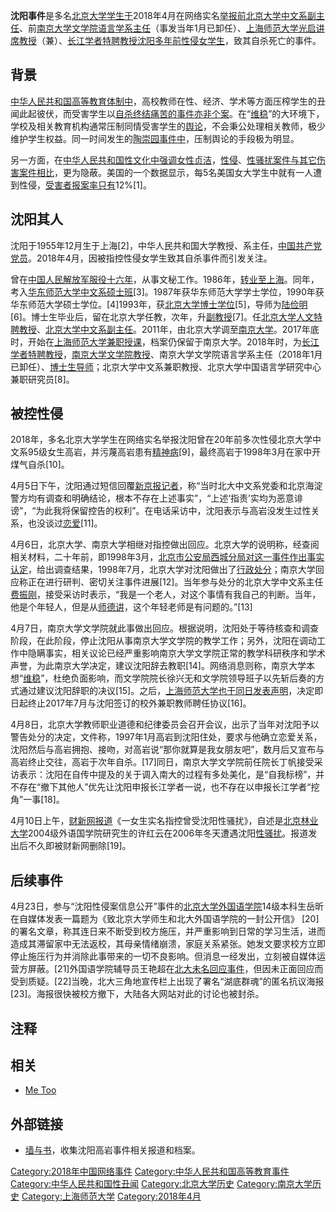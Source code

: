 **沈阳事件**是多名[北京大学学生于](北京大学 "wikilink")2018年4月在网络实名[举报前](举报 "wikilink")[北京大学中文系副主任](北京大学中文系 "wikilink")、前[南京大学文学院语言学系主任](南京大学文学院 "wikilink")（事发当年1月已卸任）、[上海师范大学光启讲席教授](上海师范大学 "wikilink")（兼）、[长江学者特聘教授沈阳多年前性侵女学生](长江学者 "wikilink")，致其自杀死亡的事件。

背景
----

[中华人民共和国高等教育体制中](中华人民共和国高等教育 "wikilink")，高校教师在性、经济、学术等方面压榨学生的丑闻此起彼伏，而受害学生以[自杀终结痛苦的事件亦非个案](自杀 "wikilink")。在“[维稳](维稳 "wikilink")”的大环境下，学校及相关教育机构通常压制同情受害学生的[舆论](舆论 "wikilink")，不会秉公处理相关教师，极少维护学生权益。同一时间发生的[陶崇园事件中](陶崇园事件 "wikilink")，压制舆论的手段极为明显。

另一方面，在[中华人民共和国性文化中强调女性](中华人民共和国性文化 "wikilink")[贞洁](贞洁 "wikilink")，[性侵](性侵 "wikilink")、[性骚扰案件与其它伤害案件相比](性骚扰 "wikilink")，更为隐蔽。美国的一个数据显示，每5名美国女大学生中就有一人遭到性侵，[受害者](受害者 "wikilink")[报案率只有](报案率 "wikilink")12%[1]。

沈阳其人
--------

沈阳于1955年12月生于上海[2]，中华人民共和国大学教授、系主任，[中国共产党党员](中国共产党 "wikilink")。2018年4月，因被指控性侵女学生致其自杀事件而引发关注。

曾在[中国人民解放军](中国人民解放军 "wikilink")[服役十六年](服役 "wikilink")，从事文秘工作。1986年，[转业至上海](转业 "wikilink")。同年，考入[华东师范大学中文系硕士班](华东师范大学 "wikilink")[3]。1987年获华东师范大学学士学位，1990年获华东师范大学硕士学位。[4]1993年，获[北京大学博士学位](北京大学 "wikilink")[5]，导师为[陆俭明](陆俭明 "wikilink")[6]。博士生毕业后，留在北京大学任教，次年，升[副教授](副教授 "wikilink")[7]。任[北京大学人文特聘教授](北京大学 "wikilink")、[北京大学中文系副主任](北京大学中文系 "wikilink")。2011年，由北京大学调至[南京大学](南京大学 "wikilink")。2017年底时，开始在[上海师范大学兼职授课](上海师范大学 "wikilink")，档案仍保留于南京大学。2018年时，为[长江学者特聘教授](长江学者 "wikilink")，[南京大学文学院教授](南京大学文学院 "wikilink")、南京大学文学院语言学系主任（2018年1月已卸任）、[博士生导师](博士生导师 "wikilink")；北京大学中文系兼职教授、北京大学中国语言学研究中心兼职研究员[8]。

被控性侵
--------

2018年，多名北京大学学生在网络实名举报沈阳曾在20年前多次性侵北京大学中文系95级女生高岩，并污蔑高岩患有[精神病](精神病 "wikilink")[9]，最终高岩于1998年3月在家中开煤气自杀[10]。

4月5日下午，沈阳通过短信回覆[新京报记者](新京报 "wikilink")，称“当时北大中文系党委和北京海淀警方均有调查和明确结论，根本不存在上述事实”，“上述‘指责’实均为恶意诽谤”，“为此我将保留控告的权利”。在电话采访中，沈阳表示与高岩没发生过性关系，也没谈过[恋爱](师生恋 "wikilink")[11]。

4月6日，北京大学、南京大学相继对指控做出回应。北京大学的说明称，经查阅相关材料，二十年前，即1998年3月，[北京市公安局西城分局对这一事件作出事实认定](北京市公安局 "wikilink")，给出调查结果，1998年7月，北京大学对沈阳做出了[行政处分](行政处分 "wikilink")；南京大学回应称正在进行研判、密切关注事件进展[12]。当年参与处分的北京大学中文系主任[费振刚](费振刚 "wikilink")，接受采访时表示，“我是一个老人，对这个事情有我自己的判断。当年，他是个年轻人，但是从[师德讲](师德 "wikilink")，这个年轻老师是有问题的。”[13]

4月7日，南京大学文学院就此事做出回应。根据说明，沈阳处于等待核查和调查阶段，在此阶段，停止沈阳从事南京大学文学院的教学工作；另外，沈阳在调动工作中隐瞒事实，相关议论已经严重影响南京大学文学院正常的教学科研秩序和学术声誉，为此南京大学决定，建议沈阳辞去教职[14]。网络消息则称，南京大学本想“[维稳](维稳 "wikilink")”，杜绝负面影响，而文学院院长徐兴无和文学院领导班子以先斩后奏的方式通过建议沈阳辞职的决议[15]。之后，[上海师范大学也于同日发表声明](上海师范大学 "wikilink")，决定即日起终止2017年7月与沈阳签订的校外兼职教师聘任协议[16]。

4月8日，北京大学教师职业道德和纪律委员会召开会议，出示了当年对沈阳予以警告处分的决定，文件称，1997年1月高岩到沈阳住处，要求与他确立恋爱关系，沈阳然后与高岩拥抱、接吻，对高岩说“那你就算是我女朋友吧”，数月后又宣布与高岩终止交往，高岩于次年自杀。[17]同日，南京大学文学院前任院长丁帆接受采访表示：沈阳在自传中提及的关于调入南大的过程有多处美化，是“自我标榜”，并不存在“撤下其他人”优先让沈阳申报长江学者一说，也不存在以申报长江学者“挖角”一事[18]。

4月10日上午，[财新网报道](财新网 "wikilink")《一女生实名指控曾受沈阳性骚扰》，自述是[北京林业大学](北京林业大学 "wikilink")2004级外语国学院研究生的许红云在2006年冬天遭遇沈阳[性骚扰](性骚扰 "wikilink")。报道发出后不久即被财新网删除[19]。

后续事件
--------

4月23日，参与“沈阳性侵案信息公开”事件的[北京大学外国语学院](北京大学 "wikilink")14级本科生岳昕在自媒体发表一篇题为《致北京大学师生和北大外国语学院的一封公开信》 [20]的署名文章，称其连日来不断受到校方施压，并严重影响到日常的学习生活，进而造成其滞留家中无法返校，其母亲情绪崩溃，家庭关系紧张。她发文要求校方立即停止施压行为并消除此事带来的一切不良影响。但消息一经发出，立刻被自媒体运营方屏蔽。[21]外国语学院辅导员王艳超在[北大未名回应事件](北大未名 "wikilink")，但因未正面回应而受到质疑。[22]当晚，北大三角地宣传栏上出现了署名“湖底群魂”的匿名抗议海报[23]。海报很快被校方撤下，大陆各大网站对此的讨论也被封杀。

注释
----

相关
----

-   [Me Too](Me_Too "wikilink")

外部链接
--------

-   [墙与书](http://wallsandbooks.wordpress.com)，收集沈阳高岩事件相关报道和档案。

[Category:2018年中国网络事件](Category:2018年中国网络事件 "wikilink") [Category:中华人民共和国高等教育事件](Category:中华人民共和国高等教育事件 "wikilink") [Category:中华人民共和国性丑闻](Category:中华人民共和国性丑闻 "wikilink") [Category:北京大学历史](Category:北京大学历史 "wikilink") [Category:南京大学历史](Category:南京大学历史 "wikilink") [Category:上海师范大学](Category:上海师范大学 "wikilink") [Category:2018年4月](Category:2018年4月 "wikilink")

